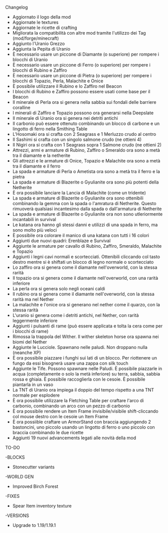 Changelog

- Aggiornato il logo della mod
- Aggiornate le textures
- Aggiornate le ricette di crafting
- Migliorata la compatibilità con altre mod tramite l'utilizzo dei Tag (mod/forge/minecraft)
- Aggiunto l'Uranio Grezzo
- Aggiunta la Pepita di Uranio
- È necessario usare un piccone di Diamante (o superiore) per rompere i blocchi di Uranio
- È necessario usare un piccone di Ferro (o superiore) per rompere i blocchi di Rubino e Zaffiro 
- È necessario usare un piccone di Pietra (o superiore) per rompere i blocchi di Topazio, Perla, Malachite e Onice
- È possibile utilizzare il Rubino e lo Zaffiro nel Beacon
- I blocchi di Rubino e Zaffiro possono essere usati come base per il Beacon
- Il minerale di Perla ora si genera nella sabbia sui fondali delle barriere coralline
- I minerali di Zaffiro e Topazio possono ora generarsi nella Deepslate
- Il minerale di Uranio ora si genera nei detriti antichi
- Il carbonio può essere ottenuto combinando un blocco di carbone e un lingotto di ferro nella Smithing Table
- L'Hosomaki ora si crafta con 2 Seagrass e 1 Merluzzo crudo al centro
- Il Sashimi si crafta con un singolo salmone crudo (ne ottieni 4)
- Il Nigiri ora si crafta con 1 Seagrass sopra 1 Salmone crudo (ne ottieni 2)
- Attrezzi, armi e armature di Rubino, Zaffiro o Smeraldo ora sono a metà tra il diamante e la netherite
- Gli attrezzi e le armature di Onice, Topazio e Malachite ora sono a metà tra il diamante e il ferro
- La spada e armature di Perla o Ametista ora sono a metà tra il ferro e la pietra
- La spada e armature di Blazerite o Gyulianite ora sono più potenti della Netherite
- È ora possibile lanciare la Lancia di Malachite (come un tridente)
- La spada e armature di Blazerite o Gyulianite ora sono ottenibili combinando la gemma con la spada o l'amratura di Netherite. Questo rimuoverà qualsiasi incantesimo dalla spada o dall'armatura di Netherite
- La spada e armature di Blazerite o Gyulianite ora non sono utleriormente incantabili in survival
- Le katana ora hanno gli stessi danni e utilizzi di una spada in ferro, ma sono molto più veloci
- È possibile ora colorare il manico di una katana con tutti i 16 colori
- Aggiunti due nuovi quadri: Erenblaze e Survival
- Aggiunte le armature per cavallo di Rubino, Zaffiro, Smeraldo, Malachite e Topazio
- Aggiunti i legni cavi normali e scortecciati. Ottenibili cliccando col tasto destro mentre si è shiftati un blocco di legno normale o scortecciato
- Lo zaffiro ora si genera come il diamante nell'overworld, con la stessa rarità
- Il topazio ora si genera come il diamante nell'overworld, con una rarità inferiore
- La perla ora si genera solo negli oceani caldi
- Il rubino ora si genera come il diamante nell'overworld, con la stessa rarità ma nel Nether
- La malachite e l'onice ora si generano nel nether come il quarzo, con la stessa rarità
- L'uranio si genera come i detriti antichi, nel Nether, con rarità leggermente inferiore
- Aggiunti i pulsanti di rame (può essere applicata e tolta la cera come per i blocchi di rame)
- Rimossa la trappola del Wither. Il wither skeleton horse ora spawna nei biomi del Nether
- Aggiunte le Lucciole. Spawnano nelle paludi. Non droppano nulla (neanche XP)
- È ora possibile piazzare i funghi sui lati di un blocco. Per riottenere un fungo da essi bisognerà usare una zappa con silk touch
- Aggiunte le Tife. Possono spawnare nelle Paludi. È possibile piazzarle in acqua (completamente o solo la metà inferiore) su terra, sabbia, sabbia rossa e ghiaia. È possibile raccoglierla con le cesoie. È possibile piantarla in un vaso
- La TNT di Uranio ora impiega il doppio del tempo rispetto a una TNT normale per esplodere
- È ora possibile utilizzare la Fletching Table per craftare l'arco di carbonio, combinando un arco con un pezzo di carbonio
- È ora possibile rendere un Item Frame invisibile/visibile shift-cliccando col mouse destro con le cesoie un Item Frame
- È ora possiible craftare un ArmorStand con braccia aggiungendo 2 bastoncini, uno piccolo usando un lingotto di ferro o uno piccolo con braccia combinando le due ricette  
- Aggiunti 19 nuovi advancements legati alle novità della mod

TO-DO

-BLOCKS

- Stonecutter variants

-WORLD GEN

- Improved Birch Forest

-FIXES

- Spear Item inventory texture

-VERSIONS

- Upgrade to 1.19/1.19.1